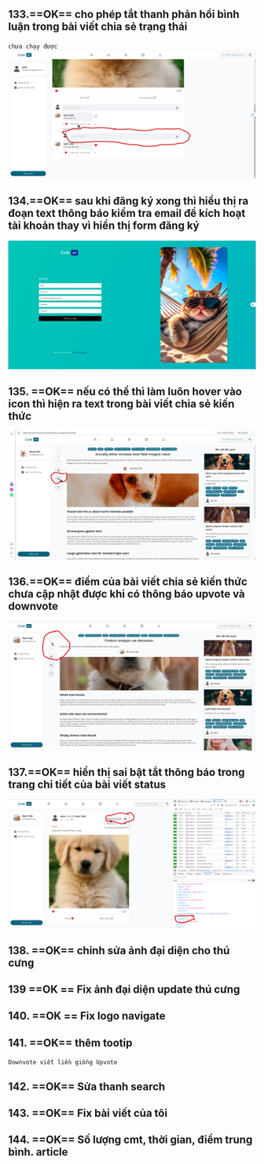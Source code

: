 ## 133.==OK==  cho phép tắt thanh phản hồi bình luận trong bài viết chia sẻ trạng thái
`chưa chạy được`
![](../media/img/err/img53.png)


## 134.==OK==  sau khi đăng ký xong thì hiểu thị ra đoạn text thông báo kiểm tra email để kích hoạt tài khoản thay vì hiển thị form đăng ký

![](../media/img/err/img54.png)

## 135. ==OK== nếu có thể thì làm luôn hover vào icon thì hiện ra text trong bài viết chia sẻ kiến thức

![](../media/img/err/img55.png)


## 136.==OK==  điểm của bài viết chia sẻ kiến thức chưa cập nhật được khi có thông báo upvote và downvote

![](../media/img/err/img56.png)

## 137.==OK==  hiển thị sai bật tắt thông báo trong trang chi tiết của bài viết status 

![](../media/img/err/img57.png)

## 138. ==OK== chỉnh sửa ảnh đại diện cho thú cưng

## 139 ==OK == Fix ảnh đại diện update thú cưng
## 140. ==OK == Fix logo navigate

## 141. ==OK== thêm tootip
`Downvote viết liền giống Upvote`

## 142. ==OK== Sửa thanh search

## 143. ==OK== Fix bài viết của tôi

## 144. ==OK== Số lượng cmt, thời gian, điểm trung bình. article